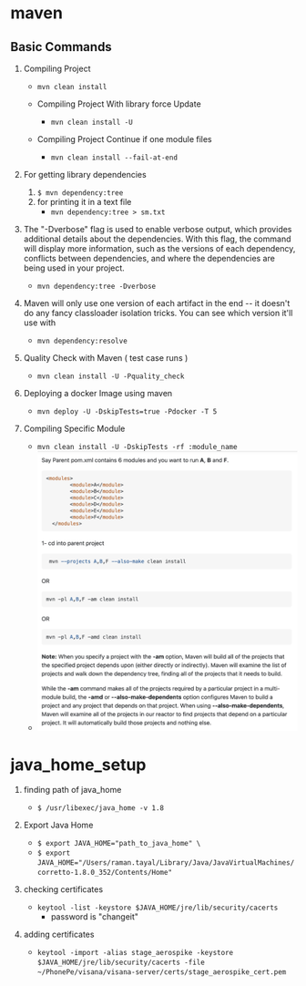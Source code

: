 # maven 
## Basic Commands

1. Compiling Project 
   - ```mvn clean install```
   
   - Compiling Project With library force Update 
     - ```mvn clean install -U``` 
   
   - Compiling Project Continue if one module files 
     - ```mvn clean install --fail-at-end```
   
2. For getting library dependencies
   1. ```$ mvn dependency:tree```
   2. for printing it in a text file 
      - ```mvn dependency:tree > sm.txt``` 
   
3. The "-Dverbose" flag is used to enable verbose output, which provides additional details about the dependencies. With this flag, the command will display more information, such as the versions of each dependency, conflicts between dependencies, and where the dependencies are being used in your project. 
   - ```mvn dependency:tree -Dverbose```

4. Maven will only use one version of each artifact in the end -- it doesn't do any fancy classloader isolation tricks. You can see which version it'll use with 
   - ```mvn dependency:resolve```

5. Quality Check with Maven ( test case runs )
   - ```mvn clean install -U -Pquality_check```

6. Deploying a docker Image using maven 
   - ```mvn deploy -U -DskipTests=true -Pdocker -T 5```

7. Compiling Specific Module 
   - ```mvn clean install -U -DskipTests -rf :module_name```
   - ![maven_compiling_specific_module.png](files%2Fmaven_compiling_specific_module.png)


# java_home_setup
1. finding path of java_home 
   - ```$ /usr/libexec/java_home -v 1.8```

2. Export Java Home 
   - ```$ export JAVA_HOME="path_to_java_home" \```
   - ```$ export JAVA_HOME="/Users/raman.tayal/Library/Java/JavaVirtualMachines/corretto-1.8.0_352/Contents/Home"```

3. checking certificates
   - ```keytool -list -keystore $JAVA_HOME/jre/lib/security/cacerts```
     -  password is "changeit"

4. adding certificates
   -  ```keytool -import -alias stage_aerospike -keystore $JAVA_HOME/jre/lib/security/cacerts -file ~/PhonePe/visana/visana-server/certs/stage_aerospike_cert.pem```

